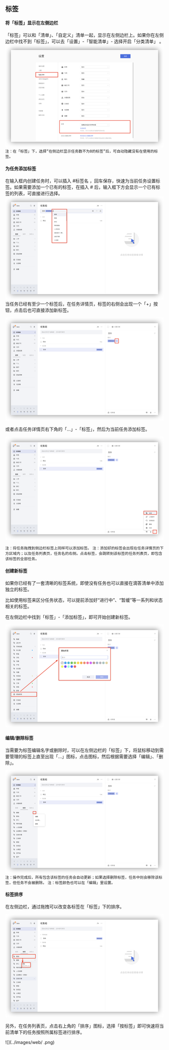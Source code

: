 ## 标签

#### 将「标签」显示在左侧边栏

「标签」可以和「清单」、「自定义」清单一起，显示在左侧边栏上。如果你在左侧边栏中找不到「标签」，可以去「设置」-「智能清单」- 选择开启「分类清单」 。 ![webtag1](../images/web/showtag.png) `注：在「标签」下，选择“在侧边栏显示任务数不为0的标签“后，可自动隐藏没有在使用的标签。`

#### 为任务添加标签

在输入框内创建任务时，可以插入 #标签名 ，回车保存，快速为当前任务设置标签。如果需要添加一个已有的标签，在插入 # 后，输入框下方会显示一个已有标签的列表，可直接进行选择。 ![](../images/web/addtag1.png) 当任务已经有至少一个标签后，在任务详情页，标签的右侧会出现一个「+」按钮，点击后也可直接添加新标签。

![](../images/web/addtag2.png)

或者点击任务详情页右下角的「...」-「标签」，然后为当前任务添加标签。

![](../images/web/addtag3.png)

`注：将任务拖拽到侧边栏标签上同样可以添加标签。` `注：添加好的标签会出现在任务详情页的下方区域内；以及任务列表页，任务名的右侧。点击标签，会跳转到该标签的任务列表页，即包含该标签的全部任务。`

#### 创建新标签

如果你已经有了一套清晰的标签系统，即使没有任务也可以直接在滴答清单中添加独立的标签。

比如使用标签来区分任务状态，可以提前添加好“进行中”、“暂缓”等一系列和状态相关的标签。

在左侧边栏中找到「标签」-「添加标签」，即可开始创建新标签。

![](../images/web/newtag.png)

#### 编辑/删除标签

当需要为标签编辑名字或删除时，可以在左侧边栏的「标签」下，将鼠标移动到需要管理的标签上直至出现「...」图标，点击图标，然后根据需要选择「编辑」、「删除」。

![](../images/web/edittag.png) `注：操作完成后，所有包含该标签的任务会自动更新；如果选择删除标签，任务中则会移除该标签，但任务不会被删除。` `注：标签颜色也可以在「编辑」里设置。`

#### 标签排序

在左侧边栏，通过拖拽可以改变各标签在「标签」下的排序。

![](../images/web/sorttag.png)

另外，在任务列表页，点击右上角的「排序」图标，选择「按标签」即可快速将当前清单下的任务按照所属标签进行排序。

![](../images/web/ .png)

